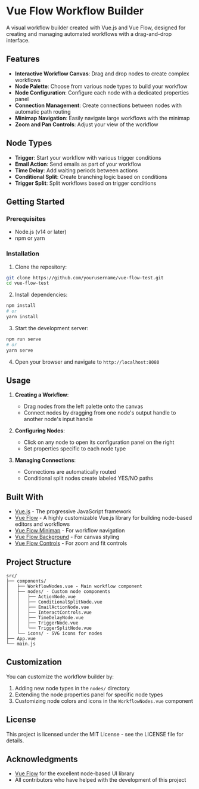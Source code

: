 # Vue Flow Workflow Builder

A visual workflow builder created with Vue.js and Vue Flow, designed for creating and managing automated workflows with a drag-and-drop interface.

## Features

- **Interactive Workflow Canvas**: Drag and drop nodes to create complex workflows
- **Node Palette**: Choose from various node types to build your workflow
- **Node Configuration**: Configure each node with a dedicated properties panel
- **Connection Management**: Create connections between nodes with automatic path routing
- **Minimap Navigation**: Easily navigate large workflows with the minimap
- **Zoom and Pan Controls**: Adjust your view of the workflow

## Node Types

- **Trigger**: Start your workflow with various trigger conditions
- **Email Action**: Send emails as part of your workflow
- **Time Delay**: Add waiting periods between actions
- **Conditional Split**: Create branching logic based on conditions
- **Trigger Split**: Split workflows based on trigger conditions

## Getting Started

### Prerequisites

- Node.js (v14 or later)
- npm or yarn

### Installation

1. Clone the repository:
```bash
git clone https://github.com/yourusername/vue-flow-test.git
cd vue-flow-test
```

2. Install dependencies:
```bash
npm install
# or
yarn install
```

3. Start the development server:
```bash
npm run serve
# or
yarn serve
```

4. Open your browser and navigate to `http://localhost:8080`

## Usage

1. **Creating a Workflow**:
   - Drag nodes from the left palette onto the canvas
   - Connect nodes by dragging from one node's output handle to another node's input handle

2. **Configuring Nodes**:
   - Click on any node to open its configuration panel on the right
   - Set properties specific to each node type

3. **Managing Connections**:
   - Connections are automatically routed
   - Conditional split nodes create labeled YES/NO paths

## Built With

- [Vue.js](https://vuejs.org/) - The progressive JavaScript framework
- [Vue Flow](https://vueflow.dev/) - A highly customizable Vue.js library for building node-based editors and workflows
- [Vue Flow Minimap](https://vueflow.dev/guide/additional-components/minimap.html) - For workflow navigation
- [Vue Flow Background](https://vueflow.dev/guide/additional-components/background.html) - For canvas styling
- [Vue Flow Controls](https://vueflow.dev/guide/additional-components/controls.html) - For zoom and fit controls

## Project Structure

```
src/
├── components/
│   ├── WorkflowNodes.vue - Main workflow component
│   ├── nodes/ - Custom node components
│   │   ├── ActionNode.vue
│   │   ├── ConditionalSplitNode.vue
│   │   ├── EmailActionNode.vue
│   │   ├── InteractControls.vue
│   │   ├── TimeDelayNode.vue
│   │   ├── TriggerNode.vue
│   │   └── TriggerSplitNode.vue
│   └── icons/ - SVG icons for nodes
├── App.vue
└── main.js
```

## Customization

You can customize the workflow builder by:

1. Adding new node types in the `nodes/` directory
2. Extending the node properties panel for specific node types
3. Customizing node colors and icons in the `WorkflowNodes.vue` component

## License

This project is licensed under the MIT License - see the LICENSE file for details.

## Acknowledgments

- [Vue Flow](https://vueflow.dev/) for the excellent node-based UI library
- All contributors who have helped with the development of this project